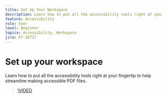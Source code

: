 ```yaml
---
title: Set Up Your Workspace
description: Learn how to put all the accessibility tools right at your fingertip to help streamline making accessible PDF files
feature: Accessibility
role: User
level: Beginner
topics: Accessibility, Workspace
jira: KT-18727
---
```

# Set up your workspace

Learn how to put all the accessibility tools right at your fingertip to help streamline making accessible PDF files. 

>[!VIDEO](https://video.tv.adobe.com/v/3471612?quality=12&learn=on&hidetitle=true)